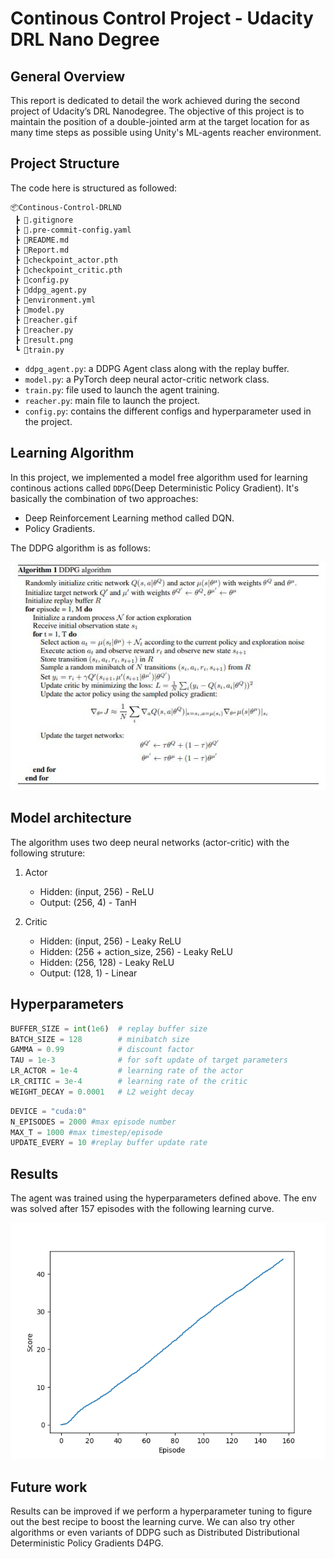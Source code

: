 # Continous Control Project - Udacity DRL Nano Degree

## General Overview

This report is dedicated to detail the work achieved during the second project of Udacity’s DRL Nanodegree.
The objective of this project is to maintain the position of a double-jointed arm at the target location for as many time steps as possible using Unity's ML-agents reacher environment.

## Project Structure
The code here is structured as followed:

```
📦Continous-Control-DRLND
 ┣ 📜.gitignore
 ┣ 📜.pre-commit-config.yaml
 ┣ 📜README.md
 ┣ 📜Report.md
 ┣ 📜checkpoint_actor.pth
 ┣ 📜checkpoint_critic.pth
 ┣ 📜config.py
 ┣ 📜ddpg_agent.py
 ┣ 📜environment.yml
 ┣ 📜model.py
 ┣ 📜reacher.gif
 ┣ 📜reacher.py
 ┣ 📜result.png
 ┗ 📜train.py
 ```

 - `ddpg_agent.py`: a DDPG Agent class along with the replay buffer.
 - `model.py`: a PyTorch deep neural actor-critic network class.
 - `train.py`: file used to launch the agent training.
 - `reacher.py`: main file to launch the project.
 - `config.py`: contains the different configs and hyperparameter used in the project.

 ## Learning Algorithm

 In this project, we implemented a model free algorithm used for learning continous actions called `DDPG`(Deep Deterministic Policy Gradient). It's basically the combination of two approaches:
- Deep Reinforcement Learning method called DQN.
- Policy Gradients.

The DDPG algorithm is as follows:

![DDPG algo](ddpg.jpg)

## Model architecture
The algorithm uses two deep neural networks (actor-critic) with the following struture:

1. Actor
    - Hidden: (input, 256) - ReLU
    - Output: (256, 4) - TanH

2. Critic
    - Hidden: (input, 256) - Leaky ReLU
    - Hidden: (256 + action_size, 256) - Leaky ReLU
    - Hidden: (256, 128) - Leaky ReLU
    - Output: (128, 1) - Linear

## Hyperparameters

```python
BUFFER_SIZE = int(1e6)  # replay buffer size
BATCH_SIZE = 128        # minibatch size
GAMMA = 0.99            # discount factor
TAU = 1e-3              # for soft update of target parameters
LR_ACTOR = 1e-4         # learning rate of the actor 
LR_CRITIC = 3e-4        # learning rate of the critic
WEIGHT_DECAY = 0.0001   # L2 weight decay
```

```python
DEVICE = "cuda:0"
N_EPISODES = 2000 #max episode number
MAX_T = 1000 #max timestep/episode
UPDATE_EVERY = 10 #replay buffer update rate
```

## Results

The agent was trained using the hyperparameters defined above. The env was solved after 157 episodes with the following learning curve.

![result](result.png)

## Future work

Results can be improved if we perform a hyperparameter tuning to figure out the best recipe to boost the learning curve. We can also try other algorithms or even variants of DDPG such as Distributed Distributional Deterministic Policy Gradients D4PG.
